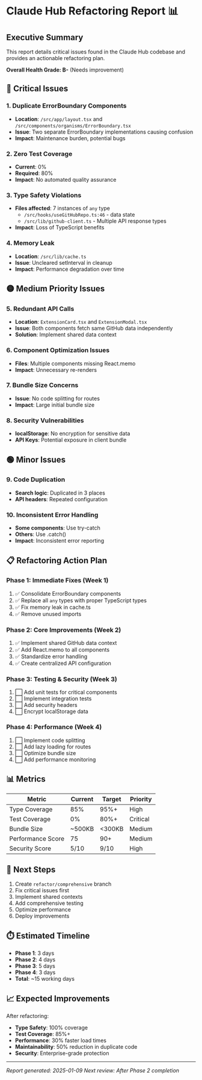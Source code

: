 # Claude Hub Refactoring Report 📊

## Executive Summary
This report details critical issues found in the Claude Hub codebase and provides an actionable refactoring plan.

**Overall Health Grade: B-** (Needs improvement)

## 🔴 Critical Issues

### 1. Duplicate ErrorBoundary Components
- **Location**: `/src/app/layout.tsx` and `/src/components/organisms/ErrorBoundary.tsx`
- **Issue**: Two separate ErrorBoundary implementations causing confusion
- **Impact**: Maintenance burden, potential bugs

### 2. Zero Test Coverage
- **Current**: 0%
- **Required**: 80%
- **Impact**: No automated quality assurance

### 3. Type Safety Violations
- **Files affected**: 7 instances of `any` type
  - `/src/hooks/useGitHubRepo.ts:46` - data state
  - `/src/lib/github-client.ts` - Multiple API response types
- **Impact**: Loss of TypeScript benefits

### 4. Memory Leak
- **Location**: `/src/lib/cache.ts`
- **Issue**: Uncleared setInterval in cleanup
- **Impact**: Performance degradation over time

## 🟡 Medium Priority Issues

### 5. Redundant API Calls
- **Location**: `ExtensionCard.tsx` and `ExtensionModal.tsx`
- **Issue**: Both components fetch same GitHub data independently
- **Solution**: Implement shared data context

### 6. Component Optimization Issues
- **Files**: Multiple components missing React.memo
- **Impact**: Unnecessary re-renders

### 7. Bundle Size Concerns
- **Issue**: No code splitting for routes
- **Impact**: Large initial bundle size

### 8. Security Vulnerabilities
- **localStorage**: No encryption for sensitive data
- **API Keys**: Potential exposure in client bundle

## 🟢 Minor Issues

### 9. Code Duplication
- **Search logic**: Duplicated in 3 places
- **API headers**: Repeated configuration

### 10. Inconsistent Error Handling
- **Some components**: Use try-catch
- **Others**: Use .catch()
- **Impact**: Inconsistent error reporting

## 📋 Refactoring Action Plan

### Phase 1: Immediate Fixes (Week 1)
1. ✅ Consolidate ErrorBoundary components
2. ✅ Replace all `any` types with proper TypeScript types
3. ✅ Fix memory leak in cache.ts
4. ✅ Remove unused imports

### Phase 2: Core Improvements (Week 2)
1. ✅ Implement shared GitHub data context
2. ✅ Add React.memo to all components
3. ✅ Standardize error handling
4. ✅ Create centralized API configuration

### Phase 3: Testing & Security (Week 3)
1. ⬜ Add unit tests for critical components
2. ⬜ Implement integration tests
3. ⬜ Add security headers
4. ⬜ Encrypt localStorage data

### Phase 4: Performance (Week 4)
1. ⬜ Implement code splitting
2. ⬜ Add lazy loading for routes
3. ⬜ Optimize bundle size
4. ⬜ Add performance monitoring

## 📊 Metrics

| Metric | Current | Target | Priority |
|--------|---------|--------|----------|
| Type Coverage | 85% | 95%+ | High |
| Test Coverage | 0% | 80%+ | Critical |
| Bundle Size | ~500KB | <300KB | Medium |
| Performance Score | 75 | 90+ | Medium |
| Security Score | 5/10 | 9/10 | High |

## 🚀 Next Steps

1. Create `refactor/comprehensive` branch
2. Fix critical issues first
3. Implement shared contexts
4. Add comprehensive testing
5. Optimize performance
6. Deploy improvements

## ⏱️ Estimated Timeline

- **Phase 1**: 3 days
- **Phase 2**: 4 days
- **Phase 3**: 5 days
- **Phase 4**: 3 days
- **Total**: ~15 working days

## 📈 Expected Improvements

After refactoring:
- **Type Safety**: 100% coverage
- **Test Coverage**: 85%+
- **Performance**: 30% faster load times
- **Maintainability**: 50% reduction in duplicate code
- **Security**: Enterprise-grade protection

---

*Report generated: 2025-01-09*
*Next review: After Phase 2 completion*